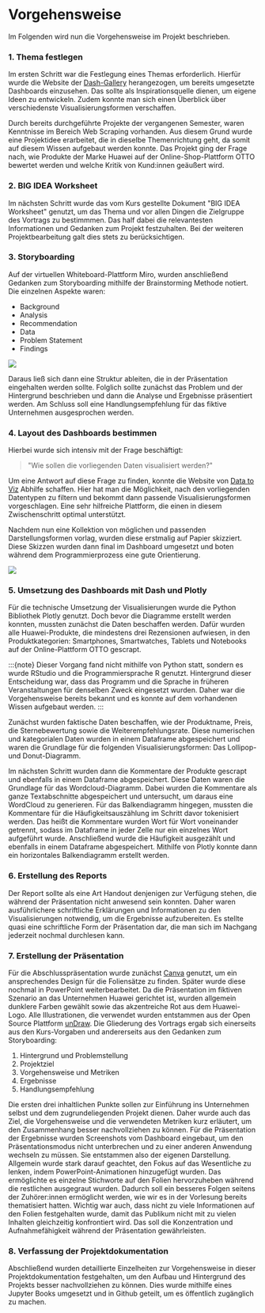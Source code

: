 # Vorgehensweise

Im Folgenden wird nun die Vorgehensweise im Projekt beschrieben.

### 1. Thema festlegen

Im ersten Schritt war die Festlegung eines Themas erforderlich. Hierfür wurde die Website der [Dash-Gallery](https://dash.gallery/Portal/) herangezogen, um bereits umgesetzte Dashboards einzusehen. Das sollte als Inspirationsquelle dienen, um eigene Ideen zu entwickeln. Zudem konnte man sich einen Überblick über verschiedenste Visualisierungsformen verschaffen. 

Durch bereits durchgeführte Projekte der vergangenen Semester, waren Kenntnisse im Bereich Web Scraping vorhanden. Aus diesem Grund wurde eine Projektidee erarbeitet, die in dieselbe Themenrichtung geht, da somit auf diesem Wissen aufgebaut werden konnte. Das Projekt ging der Frage nach, wie Produkte der Marke Huawei auf der Online-Shop-Plattform OTTO bewertet werden und welche Kritik von Kund:innen geäußert wird. 

### 2. BIG IDEA Worksheet

Im nächsten Schritt wurde das vom Kurs gestellte Dokument "BIG IDEA Worksheet" genutzt, um das Thema und vor allen Dingen die Zielgruppe des Vortrags zu bestimmmen. Das half dabei die relevantesten Informationen und Gedanken zum Projekt festzuhalten. Bei der weiteren Projektbearbeitung galt dies stets zu berücksichtigen.

### 3. Storyboarding

Auf der virtuellen Whiteboard-Plattform Miro, wurden anschließend Gedanken zum Storyboarding mithilfe der Brainstorming Methode notiert. Die einzelnen Aspekte waren:
- Background
- Analysis
- Recommendation
- Data
- Problem Statement
- Findings

![](miro-board.png)

Daraus ließ sich dann eine Struktur ableiten, die in der Präsentation eingehalten werden sollte. Folglich sollte zunächst das Problem und der Hintergrund beschrieben und dann die Analyse und Ergebnisse präsentiert werden. Am Schluss soll eine Handlungsempfehlung für das fiktive Unternehmen ausgesprochen werden.

### 4. Layout des Dashboards bestimmen

Hierbei wurde sich intensiv mit der Frage beschäftigt: 
> "Wie sollen die vorliegenden Daten visualisiert werden?"

Um eine Antwort auf diese Frage zu finden, konnte die Website von [Data to Viz](https://www.data-to-viz.com/) Abhilfe schaffen. Hier hat man die Möglichkeit, nach den vorliegenden Datentypen zu filtern und bekommt dann passende Visualisierungsformen vorgeschlagen. Eine sehr hilfreiche Plattform, die einen in diesem Zwischenschritt optimal unterstützt. 

Nachdem nun eine Kollektion von möglichen und passenden Darstellungsformen vorlag, wurden diese erstmalig auf Papier skizziert. Diese Skizzen wurden dann final im Dashboard umgesetzt und boten während dem Programmierprozess eine gute Orientierung. 

![](skizzen.jpeg)

### 5. Umsetzung des Dashboards mit Dash und Plotly

Für die technische Umsetzung der Visualisierungen wurde die Python Bibliothek Plotly genutzt. Doch bevor die Diagramme erstellt werden konnten, mussten zunächst die Daten beschaffen werden. Dafür wurden alle Huawei-Produkte, die mindestens drei Rezensionen aufwiesen, in den Produktkategorien: Smartphones, Smartwatches, Tablets und Notebooks auf der Online-Plattform OTTO gescrapt.

:::{note}
Dieser Vorgang fand nicht mithilfe von Python statt, sondern es wurde RStudio und die Programmiersprache R genutzt. Hintergrund dieser Entscheidung war, dass das Programm und die Sprache in früheren Veranstaltungen für denselben Zweck eingesetzt wurden. Daher war die Vorgehensweise bereits bekannt und es konnte auf dem vorhandenen Wissen aufgebaut werden.
:::

Zunächst wurden faktische Daten beschaffen, wie der Produktname, Preis, die Sternebewertung sowie die Weiterempfehlungsrate. Diese numerischen und kategorialen Daten wurden in einem Dataframe abgespeichert und waren die Grundlage für die folgenden Visualisierungsformen: Das Lollipop- und Donut-Diagramm.

Im nächsten Schritt wurden dann die Kommentare der Produkte gescrapt und ebenfalls in einem Dataframe abgespeichert. Diese Daten waren die Grundlage für das Wordcloud-Diagramm. Dabei wurden die Kommentare als ganze Textabschnitte abgespeichert und untersucht, um daraus eine WordCloud zu generieren. 
Für das Balkendiagramm hingegen, mussten die Kommentare für die Häufigkeitsauszählung im Schritt davor tokenisiert werden. Das heißt die Kommentare wurden Wort für Wort voneinander getrennt, sodass im Dataframe in jeder Zelle nur ein einzelnes Wort aufgeführt wurde. Anschließend wurde die Häufigkeit ausgezählt und ebenfalls in einem Dataframe abgespeichert. Mithilfe von Plotly konnte dann ein horizontales Balkendiagramm erstellt werden.

### 6. Erstellung des Reports

Der Report sollte als eine Art Handout denjenigen zur Verfügung stehen, die während der Präsentation nicht anwesend sein konnten. Daher waren ausführlichere schriftliche Erklärungen und Informationen zu den Visualisierungen notwendig, um die Ergebnisse aufzubereiten. Es stellte quasi eine schriftliche Form der Präsentation dar, die man sich im Nachgang jederzeit nochmal durchlesen kann.

### 7. Erstellung der Präsentation

Für die Abschlusspräsentation wurde zunächst [Canva](https://www.canva.com/) genutzt, um ein ansprechendes Design für die Foliensätze zu finden. Später wurde diese nochmal in PowerPoint weiterbearbeitet. Da die Präsentation im fiktiven Szenario an das Unternehmen Huawei gerichtet ist, wurden allgemein dunklere Farben gewählt sowie das akzentreiche Rot aus dem Huawei-Logo. Alle Illustrationen, die verwendet wurden entstammen aus der Open Source Plattform [unDraw](https://undraw.co/). Die Gliederung des Vortrags ergab sich einerseits aus den Kurs-Vorgaben und andererseits aus den Gedanken zum Storyboarding:

1. Hintergrund und Problemstellung
2. Projektziel
3. Vorgehensweise und Metriken
4. Ergebnisse
5. Handlungsempfehlung

Die ersten drei inhaltlichen Punkte sollen zur Einführung ins Unternehmen selbst und dem zugrundeliegenden Projekt dienen. Daher wurde auch das Ziel, die Vorgehensweise und die verwendeten Metriken kurz erläutert, um den Zusammenhang besser nachvollziehen zu können. 
Für die Präsentation der Ergebnisse wurden Screenshots vom Dashboard eingebaut, um den Präsentationsmodus nicht unterbrechen und zu einer anderen Anwendung wechseln zu müssen. Sie entstammen also der eigenen Darstellung.
Allgemein wurde stark darauf geachtet, den Fokus auf das Wesentliche zu lenken, indem PowerPoint-Animationen hinzugefügt wurden. Das ermöglichte es einzelne Stichworte auf den Folien hervorzuheben während die restlichen ausgegraut wurden. Dadurch soll ein besseres Folgen seitens der Zuhörer:innen ermöglicht werden, wie wir es in der Vorlesung bereits thematisiert hatten. Wichtig war auch, dass nicht zu viele Informationen auf den Folien festgehalten wurde, damit das Publikum nicht mit zu vielen Inhalten gleichzeitig konfrontiert wird. Das soll die Konzentration und Aufnahmefähigkeit während der Präsentation gewährleisten.

### 8. Verfassung der Projektdokumentation

Abschließend wurden detaillierte Einzelheiten zur Vorgehensweise in dieser Projektdokumentation festgehalten, um den Aufbau und Hintergrund des Projekts besser nachvollziehen zu können. Dies wurde mithilfe eines Jupyter Books umgesetzt und in Github geteilt, um es öffentlich zugänglich zu machen.